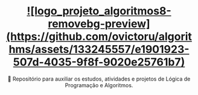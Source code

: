 <h1 align="center">
     <a href="https://pt-br.reactjs.org/">![logo_projeto_algoritmos8-removebg-preview](https://github.com/ovictoru/algorithms/assets/133245557/e1901923-507d-4035-9f8f-9020e25761b7)
</a>
</h1>
<p align="center">🚀 Repositório para auxiliar os estudos, atividades e projetos de Lógica de Programação e Algoritmos.</p>

